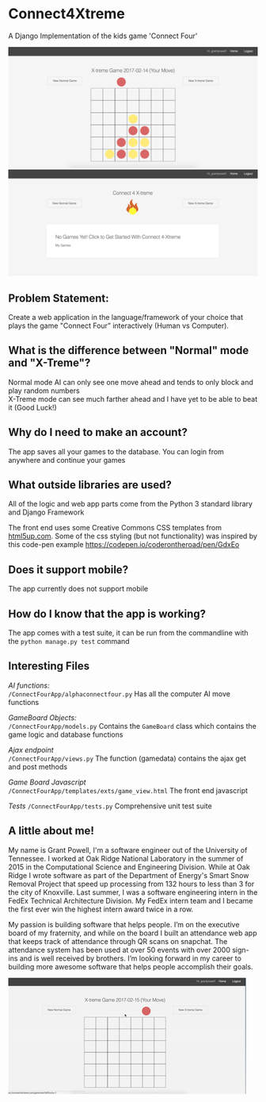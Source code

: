 # Connect4Xtreme
A Django Implementation of the kids game 'Connect Four'

![Alt text](/samplepics/maingame.png?raw=true "Game Screen")
![Alt text](/samplepics/homescreen.png?raw=true "Home Screen")

## Problem Statement: 

Create a web application in the language/framework of your choice that plays the game "Connect Four” interactively (Human vs Computer). 

## What is the difference between "Normal" mode and "X-Treme"?

Normal mode AI can only see one move ahead and tends to only block and play random numbers  
X-Treme mode can see much farther ahead and I have yet to be able to beat it (Good Luck!)

## Why do I need to make an account?

The app saves all your games to the database. You can login from anywhere and continue your games

## What outside libraries are used?

All of the logic and web app parts come from the Python 3 standard library and Django Framework

The front end uses some Creative Commons CSS templates from [html5up.com](html5up.com). Some of the css styling
(but not functionality) was inspired by this code-pen example https://codepen.io/coderontheroad/pen/GdxEo

## Does it support mobile?

The app currently does not support mobile

## How do I know that the app is working?

The app comes with a test suite, it can be run from the commandline with the `python manage.py test` command

##  Interesting Files

*AI functions:*  
`/ConnectFourApp/alphaconnectfour.py`
Has all the computer AI move functions

*GameBoard Objects:*  
`/ConnectFourApp/models.py`
Contains the `GameBoard` class which contains the game logic and database functions

*Ajax endpoint*  
`/ConnectFourApp/views.py`
The function (gamedata) contains the ajax get and post methods  

*Game Board Javascript*  
`/ConnectFourApp/templates/exts/game_view.html`
The front end javascript

*Tests*
`/ConnectFourApp/tests.py`
Comprehensive unit test suite

## A little about me!

My name is Grant Powell, I'm a software engineer out of the University of Tennessee. I worked at Oak Ridge National Laboratory in the summer of 2015 in the Computational Science and Engineering Division. While at Oak Ridge I wrote software as part of the Department of Energy's
Smart Snow Removal Project that speed up processing from 132 hours to less than 3 for the city of Knoxville. Last summer,  I was a software engineering intern in the FedEx Technical Architecture Division. My FedEx intern team and I became the first ever win the highest intern award twice in a row. 

My passion is building software that helps people. I’m on the executive board of my fraternity, and while on the board I built an attendance web app that keeps track of attendance through QR scans on snapchat. The attendance system has been used at over 50 events with over 2000 sign-ins and is well received by brothers. I’m looking forward in my career to building more awesome software that helps people accomplish their goals.

![Alt text](/ConnectFourApp/static/assets/images/connect4.gif?raw=true "Game Screen")

